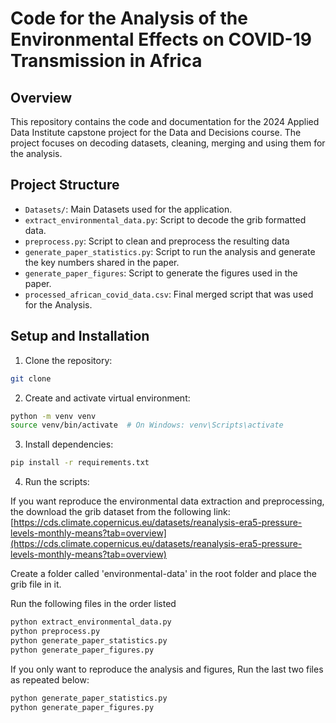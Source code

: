 # Code for the Analysis of the Environmental Effects on COVID-19 Transmission in Africa

## Overview
This repository contains the code and documentation for the 2024 Applied Data Institute capstone project for the Data and Decisions course. The project focuses on decoding datasets, cleaning, merging and using them for the analysis.

## Project Structure
- `Datasets/`: Main Datasets used for the application.
- `extract_environmental_data.py`: Script to decode the grib formatted data.
- `preprocess.py`: Script to clean and preprocess the resulting data
- `generate_paper_statistics.py`: Script to run the analysis and generate the key numbers shared in the paper.
- `generate_paper_figures`: Script to generate the figures used in the paper.
- `processed_african_covid_data.csv`: Final merged script that was used for the Analysis.

## Setup and Installation

1. Clone the repository:
```bash
git clone 
```

2. Create and activate virtual environment:
```bash
python -m venv venv
source venv/bin/activate  # On Windows: venv\Scripts\activate
```

3. Install dependencies:
```bash
pip install -r requirements.txt
```

4. Run the scripts:

If you want reproduce the environmental data extraction and preprocessing, the download the grib dataset from the following link: [https://cds.climate.copernicus.eu/datasets/reanalysis-era5-pressure-levels-monthly-means?tab=overview](https://cds.climate.copernicus.eu/datasets/reanalysis-era5-pressure-levels-monthly-means?tab=overview)

Create a folder called 'environmental-data' in the root folder and place the grib file in it.

Run the following files in the order listed

```bash
python extract_environmental_data.py
python preprocess.py
python generate_paper_statistics.py
python generate_paper_figures.py
```

If you only want to reproduce the analysis and figures,
Run the last two files as repeated below:

```bash
python generate_paper_statistics.py
python generate_paper_figures.py
```